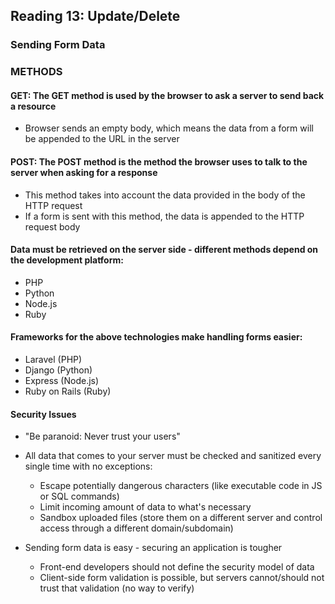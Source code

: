 ## Reading 13: Update/Delete
### Sending Form Data
### METHODS
#### GET: The GET method is used by the browser to ask a server to send back a resource

* Browser sends an empty body, which means the data from a form will be appended to the URL in the server
#### POST: The POST method is the method the browser uses to talk to the server when asking for a response

* This method takes into account the data provided in the body of the HTTP request
* If a form is sent with this method, the data is appended to the HTTP request body
#### Data must be retrieved on the server side - different methods depend on the development platform:

* PHP
* Python
* Node.js
* Ruby
#### Frameworks for the above technologies make handling forms easier:

* Laravel (PHP)
* Django (Python)
* Express (Node.js)
* Ruby on Rails (Ruby)
#### Security Issues
* "Be paranoid: Never trust your users"

* All data that comes to your server must be checked and sanitized every single time with no exceptions:

  * Escape potentially dangerous characters (like executable code in JS or SQL commands)
  * Limit incoming amount of data to what's necessary
  * Sandbox uploaded files (store them on a different server and control access through a different domain/subdomain)
* Sending form data is easy - securing an application is tougher

  * Front-end developers should not define the security model of data
  * Client-side form validation is possible, but servers cannot/should not trust that validation (no way to verify)
